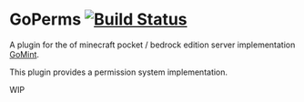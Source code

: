 # GoPerms [![Build Status](https://s.janmm14.de/goperms-buildstatus)](https://s.janmm14.de/goperms-ci)

A plugin for the of minecraft pocket / bedrock edition server implementation [GoMint](https://github.oom/GoMint/GoMint).

This plugin provides a permission system implementation. 

WIP
